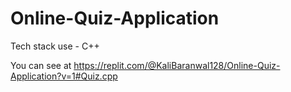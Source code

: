 # Online-Quiz-Application

Tech stack use - C++

You can see at https://replit.com/@KaliBaranwal128/Online-Quiz-Application?v=1#Quiz.cpp
